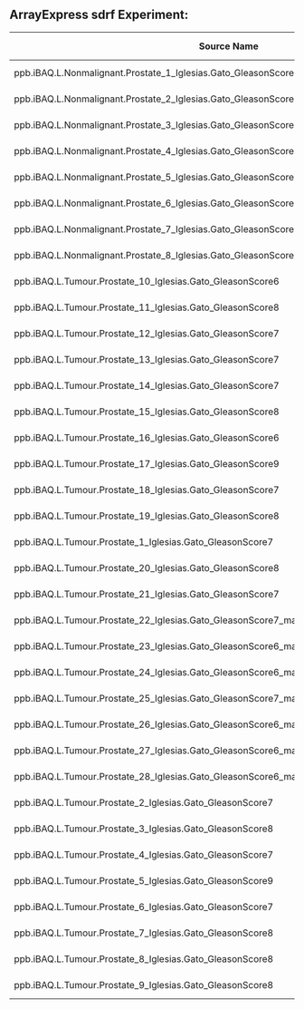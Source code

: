 
ArrayExpress sdrf Experiment:
-----------------------------

| Source Name   | characteristics[organism] | characteristics[sex] | characteristics[developmental stage] | characteristics[organism part] | characteristics[sampling site] | characteristics[disease] | characteristics[disease staging] | characteristics[individual] | Material Type | Protocol REF | Extract Name   | Assay Name          | Technology Type   |
|---------------------------------------------------------------------------------------------|---------------------------|----------------------|--------------------------------------|--------------------------------|--------------------------------|--------------------------|----------------------------------|-----------------------------|---------------|--------------|---------------------------------------------------------------------------------------------|---------------------------------------------------------------------------------------------|-------------------|
| ppb.iBAQ.L.Nonmalignant.Prostate_1_Iglesias.Gato_GleasonScoreNA_matchedToTumour.Prostate.22 | homo sapiens              | male                 | adult                                | prostate gland                 | prostate gland                 | normal                   |                                  | Individual  1               | organism part | Protocol 5   | ppb.iBAQ.L.Nonmalignant.Prostate_1_Iglesias.Gato_GleasonScoreNA_matchedToTumour.Prostate.22 | ppb.iBAQ.L.Nonmalignant.Prostate_1_Iglesias.Gato_GleasonScoreNA_matchedToTumour.Prostate.22 | mass spectrometry |
| ppb.iBAQ.L.Nonmalignant.Prostate_2_Iglesias.Gato_GleasonScoreNA_matchedToTumour.Prostate.23 | homo sapiens              | male                 | adult                                | prostate gland                 | prostate gland                 | normal                   |                                  | Individual  2               | organism part | Protocol 5   | ppb.iBAQ.L.Nonmalignant.Prostate_2_Iglesias.Gato_GleasonScoreNA_matchedToTumour.Prostate.23 | ppb.iBAQ.L.Nonmalignant.Prostate_2_Iglesias.Gato_GleasonScoreNA_matchedToTumour.Prostate.23 | mass spectrometry |
| ppb.iBAQ.L.Nonmalignant.Prostate_3_Iglesias.Gato_GleasonScoreNA_matchedToTumour.Prostate.24 | homo sapiens              | male                 | adult                                | prostate gland                 | prostate gland                 | normal                   |                                  | Individual  3               | organism part | Protocol 5   | ppb.iBAQ.L.Nonmalignant.Prostate_3_Iglesias.Gato_GleasonScoreNA_matchedToTumour.Prostate.24 | ppb.iBAQ.L.Nonmalignant.Prostate_3_Iglesias.Gato_GleasonScoreNA_matchedToTumour.Prostate.24 | mass spectrometry |
| ppb.iBAQ.L.Nonmalignant.Prostate_4_Iglesias.Gato_GleasonScoreNA_NOTmatchedToTumour          | homo sapiens              | male                 | adult                                | prostate gland                 | prostate gland                 | normal                   |                                  | Individual  4               | organism part | Protocol 5   | ppb.iBAQ.L.Nonmalignant.Prostate_4_Iglesias.Gato_GleasonScoreNA_NOTmatchedToTumour          | ppb.iBAQ.L.Nonmalignant.Prostate_4_Iglesias.Gato_GleasonScoreNA_NOTmatchedToTumour          | mass spectrometry |
| ppb.iBAQ.L.Nonmalignant.Prostate_5_Iglesias.Gato_GleasonScoreNA_matchedToTumour.Prostate.25 | homo sapiens              | male                 | adult                                | prostate gland                 | prostate gland                 | normal                   |                                  | Individual  5               | organism part | Protocol 5   | ppb.iBAQ.L.Nonmalignant.Prostate_5_Iglesias.Gato_GleasonScoreNA_matchedToTumour.Prostate.25 | ppb.iBAQ.L.Nonmalignant.Prostate_5_Iglesias.Gato_GleasonScoreNA_matchedToTumour.Prostate.25 | mass spectrometry |
| ppb.iBAQ.L.Nonmalignant.Prostate_6_Iglesias.Gato_GleasonScoreNA_matchedToTumour.Prostate.26 | homo sapiens              | male                 | adult                                | prostate gland                 | prostate gland                 | normal                   |                                  | Individual  6               | organism part | Protocol 5   | ppb.iBAQ.L.Nonmalignant.Prostate_6_Iglesias.Gato_GleasonScoreNA_matchedToTumour.Prostate.26 | ppb.iBAQ.L.Nonmalignant.Prostate_6_Iglesias.Gato_GleasonScoreNA_matchedToTumour.Prostate.26 | mass spectrometry |
| ppb.iBAQ.L.Nonmalignant.Prostate_7_Iglesias.Gato_GleasonScoreNA_matchedToTumour.Prostate.27 | homo sapiens              | male                 | adult                                | prostate gland                 | prostate gland                 | normal                   |                                  | Individual  7               | organism part | Protocol 5   | ppb.iBAQ.L.Nonmalignant.Prostate_7_Iglesias.Gato_GleasonScoreNA_matchedToTumour.Prostate.27 | ppb.iBAQ.L.Nonmalignant.Prostate_7_Iglesias.Gato_GleasonScoreNA_matchedToTumour.Prostate.27 | mass spectrometry |
| ppb.iBAQ.L.Nonmalignant.Prostate_8_Iglesias.Gato_GleasonScoreNA_matchedToTumour.Prostate.28 | homo sapiens              | male                 | adult                                | prostate gland                 | prostate gland                 | normal                   |                                  | Individual  8               | organism part | Protocol 5   | ppb.iBAQ.L.Nonmalignant.Prostate_8_Iglesias.Gato_GleasonScoreNA_matchedToTumour.Prostate.28 | ppb.iBAQ.L.Nonmalignant.Prostate_8_Iglesias.Gato_GleasonScoreNA_matchedToTumour.Prostate.28 | mass spectrometry |
| ppb.iBAQ.L.Tumour.Prostate_10_Iglesias.Gato_GleasonScore6                                   | homo sapiens              | male                 | adult                                | prostate gland                 | prostate gland                 | prostate adenocarcinoma  | Gleason Score 6                  | Individual  10              | organism part | Protocol 5   | ppb.iBAQ.L.Tumour.Prostate_10_Iglesias.Gato_GleasonScore6                                   | ppb.iBAQ.L.Tumour.Prostate_10_Iglesias.Gato_GleasonScore6                                   | mass spectrometry |
| ppb.iBAQ.L.Tumour.Prostate_11_Iglesias.Gato_GleasonScore8                                   | homo sapiens              | male                 | adult                                | prostate gland                 | prostate gland                 | prostate adenocarcinoma  | Gleason Score 8                  | Individual  11              | organism part | Protocol 5   | ppb.iBAQ.L.Tumour.Prostate_11_Iglesias.Gato_GleasonScore8                                   | ppb.iBAQ.L.Tumour.Prostate_11_Iglesias.Gato_GleasonScore8                                   | mass spectrometry |
| ppb.iBAQ.L.Tumour.Prostate_12_Iglesias.Gato_GleasonScore7                                   | homo sapiens              | male                 | adult                                | prostate gland                 | prostate gland                 | prostate adenocarcinoma  | Gleason Score 7                  | Individual  12              | organism part | Protocol 5   | ppb.iBAQ.L.Tumour.Prostate_12_Iglesias.Gato_GleasonScore7                                   | ppb.iBAQ.L.Tumour.Prostate_12_Iglesias.Gato_GleasonScore7                                   | mass spectrometry |
| ppb.iBAQ.L.Tumour.Prostate_13_Iglesias.Gato_GleasonScore7                                   | homo sapiens              | male                 | adult                                | prostate gland                 | prostate gland                 | prostate adenocarcinoma  | Gleason Score 7                  | Individual  13              | organism part | Protocol 5   | ppb.iBAQ.L.Tumour.Prostate_13_Iglesias.Gato_GleasonScore7                                   | ppb.iBAQ.L.Tumour.Prostate_13_Iglesias.Gato_GleasonScore7                                   | mass spectrometry |
| ppb.iBAQ.L.Tumour.Prostate_14_Iglesias.Gato_GleasonScore7                                   | homo sapiens              | male                 | adult                                | prostate gland                 | prostate gland                 | prostate adenocarcinoma  | Gleason Score 7                  | Individual  14              | organism part | Protocol 5   | ppb.iBAQ.L.Tumour.Prostate_14_Iglesias.Gato_GleasonScore7                                   | ppb.iBAQ.L.Tumour.Prostate_14_Iglesias.Gato_GleasonScore7                                   | mass spectrometry |
| ppb.iBAQ.L.Tumour.Prostate_15_Iglesias.Gato_GleasonScore8                                   | homo sapiens              | male                 | adult                                | prostate gland                 | prostate gland                 | prostate adenocarcinoma  | Gleason Score 8                  | Individual  15              | organism part | Protocol 5   | ppb.iBAQ.L.Tumour.Prostate_15_Iglesias.Gato_GleasonScore8                                   | ppb.iBAQ.L.Tumour.Prostate_15_Iglesias.Gato_GleasonScore8                                   | mass spectrometry |
| ppb.iBAQ.L.Tumour.Prostate_16_Iglesias.Gato_GleasonScore6                                   | homo sapiens              | male                 | adult                                | prostate gland                 | prostate gland                 | prostate adenocarcinoma  | Gleason Score 6                  | Individual  16              | organism part | Protocol 5   | ppb.iBAQ.L.Tumour.Prostate_16_Iglesias.Gato_GleasonScore6                                   | ppb.iBAQ.L.Tumour.Prostate_16_Iglesias.Gato_GleasonScore6                                   | mass spectrometry |
| ppb.iBAQ.L.Tumour.Prostate_17_Iglesias.Gato_GleasonScore9                                   | homo sapiens              | male                 | adult                                | prostate gland                 | prostate gland                 | prostate adenocarcinoma  | Gleason Score 9                  | Individual  17              | organism part | Protocol 5   | ppb.iBAQ.L.Tumour.Prostate_17_Iglesias.Gato_GleasonScore9                                   | ppb.iBAQ.L.Tumour.Prostate_17_Iglesias.Gato_GleasonScore9                                   | mass spectrometry |
| ppb.iBAQ.L.Tumour.Prostate_18_Iglesias.Gato_GleasonScore7                                   | homo sapiens              | male                 | adult                                | prostate gland                 | prostate gland                 | prostate adenocarcinoma  | Gleason Score 7                  | Individual  18              | organism part | Protocol 5   | ppb.iBAQ.L.Tumour.Prostate_18_Iglesias.Gato_GleasonScore7                                   | ppb.iBAQ.L.Tumour.Prostate_18_Iglesias.Gato_GleasonScore7                                   | mass spectrometry |
| ppb.iBAQ.L.Tumour.Prostate_19_Iglesias.Gato_GleasonScore8                                   | homo sapiens              | male                 | adult                                | prostate gland                 | prostate gland                 | prostate adenocarcinoma  | Gleason Score 8                  | Individual  19              | organism part | Protocol 5   | ppb.iBAQ.L.Tumour.Prostate_19_Iglesias.Gato_GleasonScore8                                   | ppb.iBAQ.L.Tumour.Prostate_19_Iglesias.Gato_GleasonScore8                                   | mass spectrometry |
| ppb.iBAQ.L.Tumour.Prostate_1_Iglesias.Gato_GleasonScore7                                    | homo sapiens              | male                 | adult                                | prostate gland                 | prostate gland                 | prostate adenocarcinoma  | Gleason Score 7                  | Individual  1               | organism part | Protocol 5   | ppb.iBAQ.L.Tumour.Prostate_1_Iglesias.Gato_GleasonScore7                                    | ppb.iBAQ.L.Tumour.Prostate_1_Iglesias.Gato_GleasonScore7                                    | mass spectrometry |
| ppb.iBAQ.L.Tumour.Prostate_20_Iglesias.Gato_GleasonScore8                                   | homo sapiens              | male                 | adult                                | prostate gland                 | prostate gland                 | prostate adenocarcinoma  | Gleason Score 8                  | Individual  20              | organism part | Protocol 5   | ppb.iBAQ.L.Tumour.Prostate_20_Iglesias.Gato_GleasonScore8                                   | ppb.iBAQ.L.Tumour.Prostate_20_Iglesias.Gato_GleasonScore8                                   | mass spectrometry |
| ppb.iBAQ.L.Tumour.Prostate_21_Iglesias.Gato_GleasonScore7                                   | homo sapiens              | male                 | adult                                | prostate gland                 | prostate gland                 | prostate adenocarcinoma  | Gleason Score 7                  | Individual  21              | organism part | Protocol 5   | ppb.iBAQ.L.Tumour.Prostate_21_Iglesias.Gato_GleasonScore7                                   | ppb.iBAQ.L.Tumour.Prostate_21_Iglesias.Gato_GleasonScore7                                   | mass spectrometry |
| ppb.iBAQ.L.Tumour.Prostate_22_Iglesias.Gato_GleasonScore7_matchedToNonmalignant.Prostate.1  | homo sapiens              | male                 | adult                                | prostate gland                 | prostate gland                 | prostate adenocarcinoma  | Gleason Score 7                  | Individual  22              | organism part | Protocol 5   | ppb.iBAQ.L.Tumour.Prostate_22_Iglesias.Gato_GleasonScore7_matchedToNonmalignant.Prostate.1  | ppb.iBAQ.L.Tumour.Prostate_22_Iglesias.Gato_GleasonScore7_matchedToNonmalignant.Prostate.1  | mass spectrometry |
| ppb.iBAQ.L.Tumour.Prostate_23_Iglesias.Gato_GleasonScore6_matchedToNonmalignant.Prostate.2  | homo sapiens              | male                 | adult                                | prostate gland                 | prostate gland                 | prostate adenocarcinoma  | Gleason Score 6                  | Individual  23              | organism part | Protocol 5   | ppb.iBAQ.L.Tumour.Prostate_23_Iglesias.Gato_GleasonScore6_matchedToNonmalignant.Prostate.2  | ppb.iBAQ.L.Tumour.Prostate_23_Iglesias.Gato_GleasonScore6_matchedToNonmalignant.Prostate.2  | mass spectrometry |
| ppb.iBAQ.L.Tumour.Prostate_24_Iglesias.Gato_GleasonScore6_matchedToNonmalignant.Prostate.3  | homo sapiens              | male                 | adult                                | prostate gland                 | prostate gland                 | prostate adenocarcinoma  | Gleason Score 6                  | Individual  24              | organism part | Protocol 5   | ppb.iBAQ.L.Tumour.Prostate_24_Iglesias.Gato_GleasonScore6_matchedToNonmalignant.Prostate.3  | ppb.iBAQ.L.Tumour.Prostate_24_Iglesias.Gato_GleasonScore6_matchedToNonmalignant.Prostate.3  | mass spectrometry |
| ppb.iBAQ.L.Tumour.Prostate_25_Iglesias.Gato_GleasonScore7_matchedToNonmalignant.Prostate.5  | homo sapiens              | male                 | adult                                | prostate gland                 | prostate gland                 | prostate adenocarcinoma  | Gleason Score 7                  | Individual  25              | organism part | Protocol 5   | ppb.iBAQ.L.Tumour.Prostate_25_Iglesias.Gato_GleasonScore7_matchedToNonmalignant.Prostate.5  | ppb.iBAQ.L.Tumour.Prostate_25_Iglesias.Gato_GleasonScore7_matchedToNonmalignant.Prostate.5  | mass spectrometry |
| ppb.iBAQ.L.Tumour.Prostate_26_Iglesias.Gato_GleasonScore6_matchedToNonmalignant.Prostate.6  | homo sapiens              | male                 | adult                                | prostate gland                 | prostate gland                 | prostate adenocarcinoma  | Gleason Score 6                  | Individual  26              | organism part | Protocol 5   | ppb.iBAQ.L.Tumour.Prostate_26_Iglesias.Gato_GleasonScore6_matchedToNonmalignant.Prostate.6  | ppb.iBAQ.L.Tumour.Prostate_26_Iglesias.Gato_GleasonScore6_matchedToNonmalignant.Prostate.6  | mass spectrometry |
| ppb.iBAQ.L.Tumour.Prostate_27_Iglesias.Gato_GleasonScore6_matchedToNonmalignant.Prostate.7  | homo sapiens              | male                 | adult                                | prostate gland                 | prostate gland                 | prostate adenocarcinoma  | Gleason Score 6                  | Individual  27              | organism part | Protocol 5   | ppb.iBAQ.L.Tumour.Prostate_27_Iglesias.Gato_GleasonScore6_matchedToNonmalignant.Prostate.7  | ppb.iBAQ.L.Tumour.Prostate_27_Iglesias.Gato_GleasonScore6_matchedToNonmalignant.Prostate.7  | mass spectrometry |
| ppb.iBAQ.L.Tumour.Prostate_28_Iglesias.Gato_GleasonScore6_matchedToNonmalignant.Prostate.8  | homo sapiens              | male                 | adult                                | prostate gland                 | prostate gland                 | prostate adenocarcinoma  | Gleason Score 6                  | Individual  28              | organism part | Protocol 5   | ppb.iBAQ.L.Tumour.Prostate_28_Iglesias.Gato_GleasonScore6_matchedToNonmalignant.Prostate.8  | ppb.iBAQ.L.Tumour.Prostate_28_Iglesias.Gato_GleasonScore6_matchedToNonmalignant.Prostate.8  | mass spectrometry |
| ppb.iBAQ.L.Tumour.Prostate_2_Iglesias.Gato_GleasonScore7                                    | homo sapiens              | male                 | adult                                | prostate gland                 | prostate gland                 | prostate adenocarcinoma  | Gleason Score 7                  | Individual  2               | organism part | Protocol 5   | ppb.iBAQ.L.Tumour.Prostate_2_Iglesias.Gato_GleasonScore7                                    | ppb.iBAQ.L.Tumour.Prostate_2_Iglesias.Gato_GleasonScore7                                    | mass spectrometry |
| ppb.iBAQ.L.Tumour.Prostate_3_Iglesias.Gato_GleasonScore8                                    | homo sapiens              | male                 | adult                                | prostate gland                 | prostate gland                 | prostate adenocarcinoma  | Gleason Score 8                  | Individual  3               | organism part | Protocol 5   | ppb.iBAQ.L.Tumour.Prostate_3_Iglesias.Gato_GleasonScore8                                    | ppb.iBAQ.L.Tumour.Prostate_3_Iglesias.Gato_GleasonScore8                                    | mass spectrometry |
| ppb.iBAQ.L.Tumour.Prostate_4_Iglesias.Gato_GleasonScore7                                    | homo sapiens              | male                 | adult                                | prostate gland                 | prostate gland                 | prostate adenocarcinoma  | Gleason Score 7                  | Individual  4               | organism part | Protocol 5   | ppb.iBAQ.L.Tumour.Prostate_4_Iglesias.Gato_GleasonScore7                                    | ppb.iBAQ.L.Tumour.Prostate_4_Iglesias.Gato_GleasonScore7                                    | mass spectrometry |
| ppb.iBAQ.L.Tumour.Prostate_5_Iglesias.Gato_GleasonScore9                                    | homo sapiens              | male                 | adult                                | prostate gland                 | prostate gland                 | prostate adenocarcinoma  | Gleason Score 9                  | Individual  5               | organism part | Protocol 5   | ppb.iBAQ.L.Tumour.Prostate_5_Iglesias.Gato_GleasonScore9                                    | ppb.iBAQ.L.Tumour.Prostate_5_Iglesias.Gato_GleasonScore9                                    | mass spectrometry |
| ppb.iBAQ.L.Tumour.Prostate_6_Iglesias.Gato_GleasonScore7                                    | homo sapiens              | male                 | adult                                | prostate gland                 | prostate gland                 | prostate adenocarcinoma  | Gleason Score 7                  | Individual  6               | organism part | Protocol 5   | ppb.iBAQ.L.Tumour.Prostate_6_Iglesias.Gato_GleasonScore7                                    | ppb.iBAQ.L.Tumour.Prostate_6_Iglesias.Gato_GleasonScore7                                    | mass spectrometry |
| ppb.iBAQ.L.Tumour.Prostate_7_Iglesias.Gato_GleasonScore8                                    | homo sapiens              | male                 | adult                                | prostate gland                 | prostate gland                 | prostate adenocarcinoma  | Gleason Score 8                  | Individual  7               | organism part | Protocol 5   | ppb.iBAQ.L.Tumour.Prostate_7_Iglesias.Gato_GleasonScore8                                    | ppb.iBAQ.L.Tumour.Prostate_7_Iglesias.Gato_GleasonScore8                                    | mass spectrometry |
| ppb.iBAQ.L.Tumour.Prostate_8_Iglesias.Gato_GleasonScore8                                    | homo sapiens              | male                 | adult                                | prostate gland                 | prostate gland                 | prostate adenocarcinoma  | Gleason Score 8                  | Individual  8               | organism part | Protocol 5   | ppb.iBAQ.L.Tumour.Prostate_8_Iglesias.Gato_GleasonScore8                                    | ppb.iBAQ.L.Tumour.Prostate_8_Iglesias.Gato_GleasonScore8                                    | mass spectrometry |
| ppb.iBAQ.L.Tumour.Prostate_9_Iglesias.Gato_GleasonScore8                                    | homo sapiens              | male                 | adult                                | prostate gland                 | prostate gland                 | prostate adenocarcinoma  | Gleason Score 8                  | Individual  9               | organism part | Protocol 5   | ppb.iBAQ.L.Tumour.Prostate_9_Iglesias.Gato_GleasonScore8                                    | ppb.iBAQ.L.Tumour.Prostate_9_Iglesias.Gato_GleasonScore8                                    | mass spectrometry |
